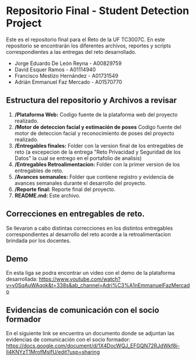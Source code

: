 # Repositorio Final - Student Detection Project
Este es el repositorio final para el Reto de la UF TC3007C. En este repositorio se encontrarán los diferentes archivos, reportes y scripts correspondientes a las entregas del reto desarrollado.


- Jorge Eduardo De León Reyna - A00829759
- David Esquer Ramos - A01114940
- Francisco Mestizo Hernández - A01731549
- Adrián Emmanuel Faz Mercado - A01570770
  

## Estructura del repositorio y Archivos a revisar
1. **/Plataforma Web:** Codigo fuente de la plataforma web del proyecto realizado.
2. **/Motor de deteccion facial y estimación de poses** Codigo fuente del motor de deteccion facial y reconocimiento de poses del proyecto realizado.
3. **/Entregables finales:** Folder con la version final de los entregables de reto (a excepecion de la entrega "Reto Privacidad y Seguridad de los Datos" la cual se entrego en el portafolio de analisis)
4. **/Entregables Retroalimentacion:** Folder con la primer version de los entregables de reto.
5. **/Avances semanales:** Folder que contiene registro y evidencia de avances semanales durante el desarrollo del proyecto.
6. **/Reporte final:** Reporte final del proyecto.
7. **README.md:** Este archivo.


## Correcciones en entregables de reto.
Se llevaron a cabo distintas correcciones en los distintos entregables correspondientes al desarrollo del reto acorde a la retroalimentacion brindada por los docentes.


## Demo
En esta liga se podra encontrar un video con el demo de la plataforma desarrollada:
https://www.youtube.com/watch?v=v0SqAuWAqok&t=338s&ab_channel=Adri%C3%A1nEmmanuelFazMercado


## Evidencias de comunicación con el socio formador
En el siguiente link se encuentra un documento donde se adjuntan las evidencias de comunicación con el socio formador:
https://docs.google.com/document/d/1X4DocWQJ_EFGQN72RJdWkf8j-ll4KNYzT1MrofMsIfU/edit?usp=sharing
